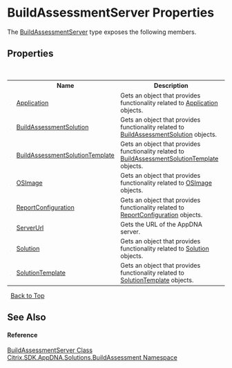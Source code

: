 # BuildAssessmentServer Properties
 

The <a href="T_Citrix_SDK_AppDNA_Solutions_BuildAssessment_BuildAssessmentServer">BuildAssessmentServer</a> type exposes the following members.


## Properties
&nbsp;<table><tr><th></th><th>Name</th><th>Description</th></tr><tr><td>![Public property](media/pubproperty.gif "Public property")</td><td><a href="P_Citrix_SDK_AppDNA_Solutions_BuildAssessment_BuildAssessmentServer_Application">Application</a></td><td>
Gets an object that provides functionality related to <a href="P_Citrix_SDK_AppDNA_Solutions_BuildAssessment_BuildAssessmentServer_Application">Application</a> objects.</td></tr><tr><td>![Public property](media/pubproperty.gif "Public property")</td><td><a href="P_Citrix_SDK_AppDNA_Solutions_BuildAssessment_BuildAssessmentServer_BuildAssessmentSolution">BuildAssessmentSolution</a></td><td>
Gets an object that provides functionality related to <a href="P_Citrix_SDK_AppDNA_Solutions_BuildAssessment_BuildAssessmentServer_BuildAssessmentSolution">BuildAssessmentSolution</a> objects.</td></tr><tr><td>![Public property](media/pubproperty.gif "Public property")</td><td><a href="P_Citrix_SDK_AppDNA_Solutions_BuildAssessment_BuildAssessmentServer_BuildAssessmentSolutionTemplate">BuildAssessmentSolutionTemplate</a></td><td>
Gets an object that provides functionality related to <a href="P_Citrix_SDK_AppDNA_Solutions_BuildAssessment_BuildAssessmentServer_BuildAssessmentSolutionTemplate">BuildAssessmentSolutionTemplate</a> objects.</td></tr><tr><td>![Public property](media/pubproperty.gif "Public property")</td><td><a href="P_Citrix_SDK_AppDNA_Solutions_BuildAssessment_BuildAssessmentServer_OSImage">OSImage</a></td><td>
Gets an object that provides functionality related to <a href="P_Citrix_SDK_AppDNA_Solutions_BuildAssessment_BuildAssessmentServer_OSImage">OSImage</a> objects.</td></tr><tr><td>![Public property](media/pubproperty.gif "Public property")</td><td><a href="P_Citrix_SDK_AppDNA_Solutions_BuildAssessment_BuildAssessmentServer_ReportConfiguration">ReportConfiguration</a></td><td>
Gets an object that provides functionality related to <a href="P_Citrix_SDK_AppDNA_Solutions_BuildAssessment_BuildAssessmentServer_ReportConfiguration">ReportConfiguration</a> objects.</td></tr><tr><td>![Public property](media/pubproperty.gif "Public property")</td><td><a href="P_Citrix_SDK_AppDNA_Solutions_BuildAssessment_BuildAssessmentServer_ServerUrl">ServerUrl</a></td><td>
Gets the URL of the AppDNA server.</td></tr><tr><td>![Public property](media/pubproperty.gif "Public property")</td><td><a href="P_Citrix_SDK_AppDNA_Solutions_BuildAssessment_BuildAssessmentServer_Solution">Solution</a></td><td>
Gets an object that provides functionality related to <a href="P_Citrix_SDK_AppDNA_Solutions_BuildAssessment_BuildAssessmentServer_Solution">Solution</a> objects.</td></tr><tr><td>![Public property](media/pubproperty.gif "Public property")</td><td><a href="P_Citrix_SDK_AppDNA_Solutions_BuildAssessment_BuildAssessmentServer_SolutionTemplate">SolutionTemplate</a></td><td>
Gets an object that provides functionality related to <a href="P_Citrix_SDK_AppDNA_Solutions_BuildAssessment_BuildAssessmentServer_SolutionTemplate">SolutionTemplate</a> objects.</td></tr></table>&nbsp;
<a href="#buildassessmentserver-properties">Back to Top</a>

## See Also


#### Reference
<a href="T_Citrix_SDK_AppDNA_Solutions_BuildAssessment_BuildAssessmentServer">BuildAssessmentServer Class</a><br /><a href="N_Citrix_SDK_AppDNA_Solutions_BuildAssessment">Citrix.SDK.AppDNA.Solutions.BuildAssessment Namespace</a><br />